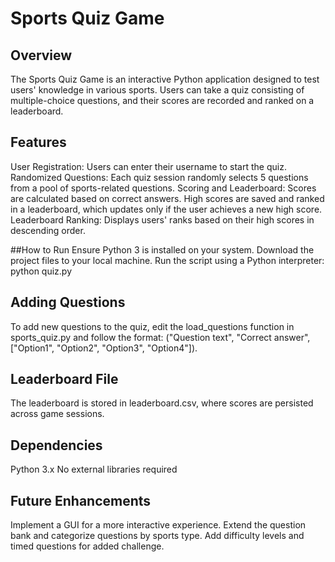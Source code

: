 # Sports Quiz Game

## Overview
The Sports Quiz Game is an interactive Python application designed to test users' knowledge in various sports. Users can take a quiz consisting of multiple-choice questions, and their scores are recorded and ranked on a leaderboard.

## Features
User Registration: Users can enter their username to start the quiz.
Randomized Questions: Each quiz session randomly selects 5 questions from a pool of sports-related questions.
Scoring and Leaderboard: Scores are calculated based on correct answers. High scores are saved and ranked in a leaderboard, which updates only if the user achieves a new high score.
Leaderboard Ranking: Displays users' ranks based on their high scores in descending order.

##How to Run
Ensure Python 3 is installed on your system.
Download the project files to your local machine.
Run the script using a Python interpreter: python quiz.py

## Adding Questions
To add new questions to the quiz, edit the load_questions function in sports_quiz.py and follow the format: ("Question text", "Correct answer", ["Option1", "Option2", "Option3", "Option4"]).

## Leaderboard File
The leaderboard is stored in leaderboard.csv, where scores are persisted across game sessions.

## Dependencies
Python 3.x
No external libraries required

## Future Enhancements
Implement a GUI for a more interactive experience.
Extend the question bank and categorize questions by sports type.
Add difficulty levels and timed questions for added challenge.
